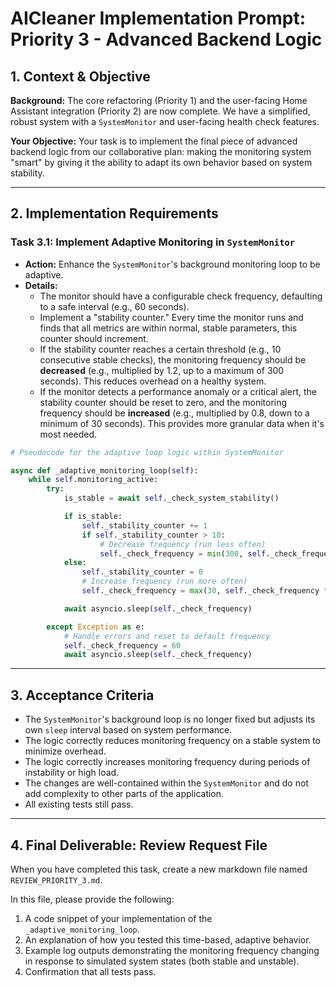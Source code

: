 # AICleaner Implementation Prompt: Priority 3 - Advanced Backend Logic

## 1. Context & Objective

**Background:** The core refactoring (Priority 1) and the user-facing Home Assistant integration (Priority 2) are now complete. We have a simplified, robust system with a `SystemMonitor` and user-facing health check features.

**Your Objective:** Your task is to implement the final piece of advanced backend logic from our collaborative plan: making the monitoring system "smart" by giving it the ability to adapt its own behavior based on system stability.

---

## 2. Implementation Requirements

### Task 3.1: Implement Adaptive Monitoring in `SystemMonitor`

- **Action:** Enhance the `SystemMonitor`'s background monitoring loop to be adaptive.
- **Details:**
  - The monitor should have a configurable check frequency, defaulting to a safe interval (e.g., 60 seconds).
  - Implement a "stability counter." Every time the monitor runs and finds that all metrics are within normal, stable parameters, this counter should increment.
  - If the stability counter reaches a certain threshold (e.g., 10 consecutive stable checks), the monitoring frequency should be **decreased** (e.g., multiplied by 1.2, up to a maximum of 300 seconds). This reduces overhead on a healthy system.
  - If the monitor detects a performance anomaly or a critical alert, the stability counter should be reset to zero, and the monitoring frequency should be **increased** (e.g., multiplied by 0.8, down to a minimum of 30 seconds). This provides more granular data when it's most needed.

```python
# Pseudocode for the adaptive loop logic within SystemMonitor

async def _adaptive_monitoring_loop(self):
    while self.monitoring_active:
        try:
            is_stable = await self._check_system_stability()

            if is_stable:
                self._stability_counter += 1
                if self._stability_counter > 10:
                    # Decrease frequency (run less often)
                    self._check_frequency = min(300, self._check_frequency * 1.2)
            else:
                self._stability_counter = 0
                # Increase frequency (run more often)
                self._check_frequency = max(30, self._check_frequency * 0.8)

            await asyncio.sleep(self._check_frequency)

        except Exception as e:
            # Handle errors and reset to default frequency
            self._check_frequency = 60
            await asyncio.sleep(self._check_frequency)
```

---

## 3. Acceptance Criteria

- The `SystemMonitor`'s background loop is no longer fixed but adjusts its own `sleep` interval based on system performance.
- The logic correctly reduces monitoring frequency on a stable system to minimize overhead.
- The logic correctly increases monitoring frequency during periods of instability or high load.
- The changes are well-contained within the `SystemMonitor` and do not add complexity to other parts of the application.
- All existing tests still pass.

---

## 4. Final Deliverable: Review Request File

When you have completed this task, create a new markdown file named `REVIEW_PRIORITY_3.md`.

In this file, please provide the following:
1.  A code snippet of your implementation of the `_adaptive_monitoring_loop`.
2.  An explanation of how you tested this time-based, adaptive behavior.
3.  Example log outputs demonstrating the monitoring frequency changing in response to simulated system states (both stable and unstable).
4.  Confirmation that all tests pass.
